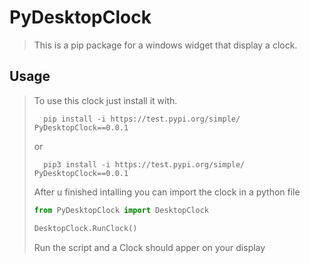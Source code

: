 # PyDesktopClock #

>This is a pip package for a windows widget that display a clock.

## Usage ##

> To use this clock just install it with.
>
> ```CMD
>   pip install -i https://test.pypi.org/simple/ PyDesktopClock==0.0.1
>```
>
> or
>
> ```CMD
>   pip3 install -i https://test.pypi.org/simple/ PyDesktopClock==0.0.1
>```
>
> After u finished intalling you can import the clock in a python file
>
>```py
>from PyDesktopClock import DesktopClock
>
>DesktopClock.RunClock()
>```
>
> Run the script and a Clock should apper on your display
